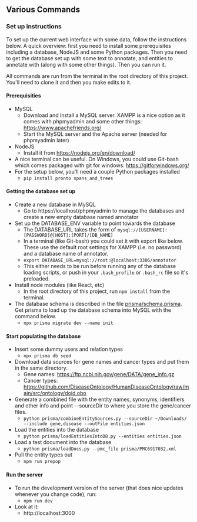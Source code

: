 ## Various Commands

### Set up instructions

To set up the current web interface with some data, follow the instructions below. A quick overview: first you need to install some prerequisites including a database, NodeJS and some Python packages. Then you need to get the database set up with some text to annotate, and entities to annotate with (along with some other things). Then you can run it.

All commands are run from the terminal in the root directory of this project. You'll need to clone it and then you make edits to it.

#### Prerequisities
- MySQL
  - Download and install a MySQL server. XAMPP is a nice option as it comes with phpmyadmin and some other things: https://www.apachefriends.org/
  - Start the MySQL server and the Apache server (needed for phpmyadmin later)
- NodeJS
  - Install it from https://nodejs.org/en/download/
- A nice terminal can be useful. On Windows, you could use Git-bash which comes packaged with git for windows: https://gitforwindows.org/
- For the setup below, you'll need a couple Python packages installed
  - ```pip install pronto spans_and_trees```

#### Getting the database set up
- Create a new database in MySQL
  - Go to https://localhost/phpmyadmin to manage the databases and create a new empty database named annotator
- Set up the DATABASE_ENV variable to point towards the database
  - The DATABASE_URL takes the form of ```mysql://[USERNAME]:[PASSWORD]@[HOST]:[PORT]/[DB_NAME]```
  - In a terminal (like Git-bash) you could set it with export like below. These use the default root settings for XAMPP (i.e. no password) and a database name of annotator.
  - ```export DATABASE_URL=mysql://root:@localhost:3306/annotator```
  - This either needs to be run before running any of the database loading scripts, or push in your ```.bash_profile``` or ```.bash_rc``` file so it's preloaded.
- Install node modules (like React, etc)
  - In the root directory of this project, run ```npm install``` from the terminal.
- The database schema is described in the file [prisma/schema.prisma](https://github.com/jakelever/react_annotator/blob/main/prisma/schema.prisma). Get prisma to load up the database schema into MySQL with the command below.
  - ```npx prisma migrate dev --name init```
  
#### Start populating the database
- Insert some dummy users and relation types
  - ```npx prisma db seed```
- Download data sources for gene names and cancer types and put them in the same directory.
  - Gene names: https://ftp.ncbi.nih.gov/gene/DATA/gene_info.gz
  - Cancer types: https://github.com/DiseaseOntology/HumanDiseaseOntology/raw/main/src/ontology/doid.obo
- Generate a combined file with the entity names, synonyms, identifiers and other info and point --sourceDir to where you store the gene/cancer files.
  - ```python prisma/combineEntitySources.py --sourceDir ~/Downloads/ --include gene,disease --outFile entities.json```
- Load the entities into the database
  - ```python prisma/loadEntitiesIntoDB.py --entities entities.json```
- Load a test document into the database
  - ```python prisma/loadDocs.py --pmc_file prisma/PMC6917032.xml```
- Pull the entity types out
  - ```npm run prepop```

#### Run the server
- To run the development version of the server (that does nice updates whenever you change code), run: 
  - ```npm run dev```
- Look at it:
   - http://localhost:3000

